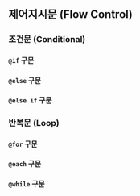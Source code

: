 ## 제어지시문 (Flow Control)
### 조건문 (Conditional)
#### `@if` 구문
#### `@else` 구문
#### `@else if` 구문
### 반복문 (Loop)
#### `@for` 구문
#### `@each` 구문
#### `@while` 구문
